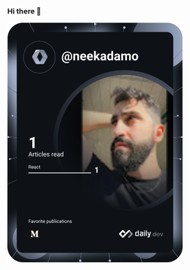 ### Hi there 👋

<!--
**nicoloadamo/nicoloadamo** is a ✨ _special_ ✨ repository because its `README.md` (this file) appears on your GitHub profile.

Here are some ideas to get you started:

- 🔭 I’m currently working on ...
- 🌱 I’m currently learning ...
- 👯 I’m looking to collaborate on ...
- 🤔 I’m looking for help with ...
- 💬 Ask me about ...
- 📫 How to reach me: ...
- 😄 Pronouns: ...
- ⚡ Fun fact: ...
--><a href="https://app.daily.dev/neekadamo"><img src="https://github.com/nicoloadamo/nicoloadamo/blob/master/devcard.svg" width="400" alt="Nicolò Adamo's Dev Card"/></a>
